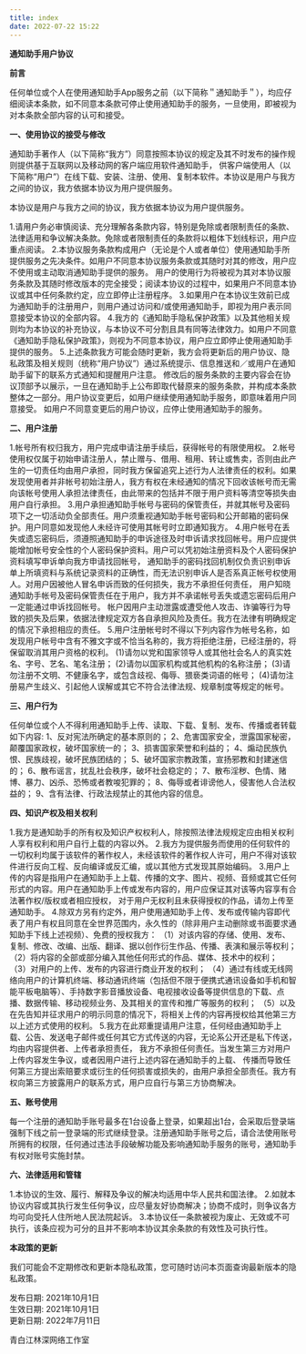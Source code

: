 ```yaml
---
title: index
date: 2022-07-22 15:22
---
```

**通知助手用户协议**

**前言**

任何单位或个人在使用通知助手App服务之前（以下简称＂通知助手＂），均应仔细阅读本条款，如不同意本条款可停止使用通知助手的服务，一旦使用，即被视为对本条款全部内容的认可和接受。

**一、使用协议的接受与修改**

通知助手著作人（以下简称“我方”）同意按照本协议的规定及其不时发布的操作规则提供基于互联网以及移动网的客户端应用软件通知助手， 供客户端使用人（以下简称“用户”）在线下载、安装、注册、使用、复制本软件。本协议是用户与我方之间的协议，我方依据本协议为用户提供服务。

本协议是用户与我方之间的协议，我方依据本协议为用户提供服务。

1.请用户务必审慎阅读、充分理解各条款内容，特别是免除或者限制责任的条款、法律适用和争议解决条款。免除或者限制责任的条款将以粗体下划线标识，用户应重点阅读。
2.本协议服务条款构成用户（无论是个人或者单位）使用通知助手所提供服务之先决条件。如用户不同意本协议服务条款或其随时对其的修改，用户应不使用或主动取消通知助手提供的服务。 用户的使用行为将被视为其对本协议服务条款及其随时修改版本的完全接受；阅读本协议的过程中，如果用户不同意本协议或其中任何条款约定，应立即停止注册程序。
3.如果用户在本协议生效前已成为通知助手的注册用户，则用户通过访问和/或使用通知助手，即视为用户表示同意接受本协议的全部内容。
4.我方的《通知助手隐私保护政策》以及其他相关规则均为本协议的补充协议，与本协议不可分割且具有同等法律效力。如用户不同意《通知助手隐私保护政策》，则视为不同意本协议，用户应立即停止使用通知助手提供的服务。
5.上述条款我方可能会随时更新，我方会将更新后的用户协议、隐私政策及相关规则（统称“用户协议”）通过系统提示、信息推送和／或用户在通知助手留下的联系方式通知和提醒用户注意。 修改后的服务条款的主要内容会在协议顶部予以展示，一旦在通知助手上公布即取代替原来的服务条款，并构成本条款整体之一部分。用户协议变更后，如用户继续使用通知助手服务，即意味着用户同意接受。 如用户不同意变更后的用户协议，应停止使用通知助手的服务。

**二、用户注册**

1.帐号所有权归我方，用户完成申请注册手续后，获得帐号的有限使用权。
2.帐号使用权仅属于初始申请注册人，禁止赠与、借用、租用、转让或售卖，否则由此产生的一切责任均由用户承担，同时我方保留追究上述行为人法律责任的权利。如果发现使用者并非帐号初始注册人，我方有权在未经通知的情况下回收该帐号而无需向该帐号使用人承担法律责任，由此带来的包括并不限于用户资料等清空等损失由用户自行承担。
3.用户承担通知助手帐号与密码的保管责任，并就其帐号及密码项下之一切活动负全部责任。用户须重视通知助手帐号密码和公开邮箱的密码保护。用户同意如发现他人未经许可使用其帐号时立即通知我方。
4.用户帐号在丢失或遗忘密码后，须遵照通知助手的申诉途径及时申诉请求找回帐号。用户应提供能增加帐号安全性的个人密码保护资料。用户可以凭初始注册资料及个人密码保护资料填写申诉单向我方申请找回帐号， 通知助手的密码找回机制仅负责识别申诉单上所填资料与系统记录资料的正确性，而无法识别申诉人是否系真正帐号权使用人。对用户因被他人冒名申诉而致的任何损失，我方不承担任何责任， 用户知晓通知助手帐号及密码保管责任在于用户，我方并不承诺帐号丢失或遗忘密码后用户一定能通过申诉找回帐号。 帐户因用户主动泄露或遭受他人攻击、诈骗等行为导致的损失及后果，依据法律规定双方各自承担风险及责任。我方在法律有明确规定的情况下承担相应的责任。
5.用户注册帐号时不得以下列内容作为帐号名称，如发现用户帐号中含有不雅文字或不恰当名称的，我方将拒绝注册，已经注册的，将保留取消其用户资格的权利。
(1)请勿以党和国家领导人或其他社会名人的真实姓名、字号、艺名、笔名注册；
(2)请勿以国家机构或其他机构的名称注册；
(3)请勿注册不文明、不健康名字，或包含歧视、侮辱、猥亵类词语的帐号；
(4)请勿注册易产生歧义、引起他人误解或其它不符合法律法规、规章制度等规定的帐号。

**三、用户行为**

任何单位或个人不得利用通知助手上传、读取、下载、复制、发布、传播或者转载如下内容:
1、反对宪法所确定的基本原则的；
2、危害国家安全，泄露国家秘密，颠覆国家政权，破坏国家统一的；
3、损害国家荣誉和利益的；
4、煽动民族仇恨、民族歧视，破坏民族团结的；
5、破坏国家宗教政策，宣扬邪教和封建迷信的；
6、散布谣言，扰乱社会秩序，破坏社会稳定的；
7、散布淫秽、色情、赌博、暴力、凶杀、恐怖或者教唆犯罪的；
8、侮辱或者诽谤他人，侵害他人合法权益的；
9、含有法律、行政法规禁止的其他内容的信息。

**四、知识产权及相关权利**

1.我方是通知助手的所有权及知识产权权利人，除按照法律法规规定应由相关权利人享有权利和用户自行上载的内容以外。
2.我方为提供服务而使用的任何软件的一切权利均属于该软件的著作权人，未经该软件的著作权人许可，用户不得对该软件进行反向工程、反向编译或反汇编，或以其他方式发现其原始编码。
3.用户上传的内容是指用户在通知助手上上载、传播的文字、图片、视频、音频或其它任何形式的内容。用户在通知助手上传或发布内容的，用户应保证其对该等内容享有合法著作权/版权或者相应授权， 对于用户无权利且未获得授权的作品，请勿上传至通知助手。
4.除双方另有约定外，用户使用通知助手上传、发布或传输内容即代表了用户有权且同意在全世界范围内，永久性的（除非用户主动删除或书面要求通知助手下线上述视频）、免费的授权我方：
（1）对该内容的存储、使用、发布、复制、修改、改编、出版、翻译、据以创作衍生作品、传播、表演和展示等权利；
（2）将内容的全部或部分编入其他任何形式的作品、媒体、技术中的权利；
（3）对用户的上传、发布的内容进行商业开发的权利；
（4）通过有线或无线网络向用户的计算机终端、移动通讯终端（包括但不限于便携式通讯设备如手机和智能平板电脑等）、手持数字影音播放设备、电视接收设备等提供信息的下载、点播、数据传输、移动视频业务、及其相关的宣传和推广等服务的权利；
（5）以及在先告知并征求用户的明示同意的情况下，将相关上传的内容再授权给其他第三方以上述方式使用的权利。
5.我方在此郑重提请用户注意，任何经由通知助手上载、公告、发送电子邮件或任何其它方式传送的内容，无论系公开还是私下传送，均由内容提供者、上传者承担责任， 我方不承担任何责任。当发生第三方对用户上传内容发生争议，或者因用户进行上述内容在通知助手的上载、 传播而导致任何第三方提出索赔要求或衍生的任何损害或损失的，由用户承担全部责任。我方有权向第三方披露用户的联系方式，用户应自行与第三方协商解决。

**五、账号使用**

每一个注册的通知助手账号最多在1台设备上登录，如果超出1台，会采取后登录端强制下线之前一登录端的形式继续登录。注册通知助手账号之后，请合法使用账号所拥有的权限，任何通过违法手段破解功能及影响通知助手服务的账号，通知助手有权对账号实施封禁。

**六、法律适用和管辖**

1.本协议的生效、履行、解释及争议的解决均适用中华人民共和国法律。
2.如就本协议内容或其执行发生任何争议，应尽量友好协商解决；协商不成时，则争议各方均可向受托人住所地人民法院起诉。
3.本协议任一条款被视为废止、无效或不可执行，该条应视为可分的且并不影响本协议其余条款的有效性及可执行性。

**本政策的更新**

我们可能会不定期修改和更新本隐私政策，您可随时访问本页面查询最新版本的隐私政策。

发布日期:  2021年10月1日<br/>
生效日期:  2021年10月1日<br/>
更新日期:  2022年7月11日<br/>

青白江林深网络工作室